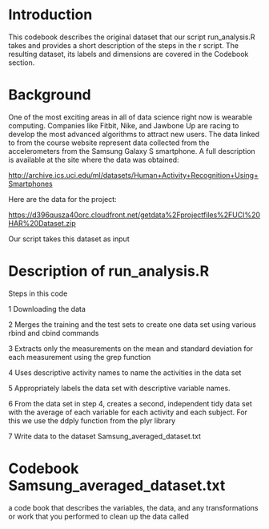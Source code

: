 
Introduction
============

This codebook describes the original dataset that our script run_analysis.R takes and provides a short description of the steps in the r script. The resulting dataset, its labels and dimensions are covered in the Codebook section.


Background
==========

One of the most exciting areas in all of data science right now is wearable computing. Companies like Fitbit, Nike, and Jawbone Up are racing to develop the most advanced algorithms to attract new users. The data linked to from the course website represent data collected from the accelerometers from the Samsung Galaxy S smartphone. A full description is available at the site where the data was obtained:

http://archive.ics.uci.edu/ml/datasets/Human+Activity+Recognition+Using+Smartphones

Here are the data for the project:

https://d396qusza40orc.cloudfront.net/getdata%2Fprojectfiles%2FUCI%20HAR%20Dataset.zip

Our script takes this dataset as input

Description of run_analysis.R
=============================
Steps in this code

1 Downloading the data

2 Merges the training and the test sets to create one data set using various rbind and cbind commands

3 Extracts only the measurements on the mean and standard deviation for each measurement using the grep function

4 Uses descriptive activity names to name the activities in the data set

5 Appropriately labels the data set with descriptive variable names.

6 From the data set in step 4, creates a second, independent tidy data set with the average of each variable for each activity and each subject. For this we use the ddply function from the plyr library

7 Write data to the dataset Samsung_averaged_dataset.txt

Codebook Samsung_averaged_dataset.txt
=====================================

a code book that describes the variables, the data, and any transformations or work that you performed to clean up the data called 
